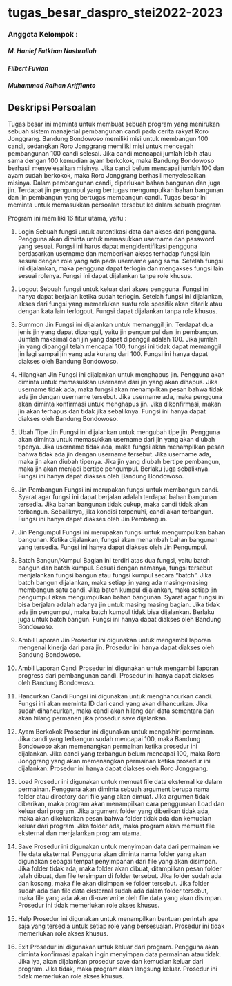 # tugas_besar_daspro_stei2022-2023

### Anggota Kelompok :
##### M. Hanief Fatkhan Nashrullah
##### Filbert Fuvian
##### Muhammad Raihan Ariffianto

## Deskripsi Persoalan
Tugas besar ini meminta untuk membuat sebuah program yang menirukan
sebuah sistem manajerial pembangunan candi pada cerita rakyat Roro Jonggrang.
Bandung Bondowoso memiliki misi untuk membangun 100 candi, sedangkan Roro
Jonggrang memiliki misi untuk mencegah pembangunan 100 candi selesai. Jika candi
mencapai jumlah lebih atau sama dengan 100 kemudian ayam berkokok, maka
Bandung Bondowoso berhasil menyelesaikan misinya. Jika candi belum mencapai
jumlah 100 dan ayam sudah berkokok, maka Roro Jonggrang berhasil menyelesaikan
misinya. Dalam pembangunan candi, diperlukan bahan bangunan dan juga jin.
Terdapat jin pengumpul yang bertugas mengumpulkan bahan bangunan dan jin
pembangun yang bertugas membangun candi. Tugas besar ini meminta untuk
memasukkan persoalan tersebut ke dalam sebuah program

Program ini memiliki 16 fitur utama, yaitu :

1. Login
Sebuah fungsi untuk autentikasi data dan akses dari pengguna.
Pengguna akan diminta untuk memasukkan username dan password yang
sesuai. Fungsi ini harus dapat mengidentifikasi pengguna berdasarkan
username dan memberikan akses terhadap fungsi lain sesuai dengan role yang
ada pada username yang sama. Setelah fungsi ini dijalankan, maka pengguna
dapat terlogin dan mengakses fungsi lain sesuai rolenya. Fungsi ini dapat
dijalankan tanpa role khusus.

2. Logout
Sebuah fungsi untuk keluar dari akses pengguna. Fungsi ini hanya
dapat berjalan ketika sudah terlogin. Setelah fungsi ini dijalankan, akses dari
fungsi yang memerlukan suatu role spesifik akan ditarik atau dengan kata lain
terlogout. Fungsi dapat dijalankan tanpa role khusus.

3. Summon Jin
Fungsi ini dijalankan untuk memanggil jin. Terdapat dua jenis jin yang
dapat dipanggil, yaitu jin pengumpul dan jin pembangun. Jumlah maksimal
dari jin yang dapat dipanggil adalah 100. Jika jumlah jin yang dipanggil telah
mencapai 100, fungsi ini tidak dapat memanggil jin lagi sampai jin yang ada
kurang dari 100. Fungsi ini hanya dapat diakses oleh Bandung Bondowoso.

4. Hilangkan Jin
Fungsi ini dijalankan untuk menghapus jin. Pengguna akan diminta
untuk memasukkan username dari jin yang akan dihapus. Jika username tidak
ada, maka fungsi akan menampilkan pesan bahwa tidak ada jin dengan
username tersebut. Jika username ada, maka pengguna akan diminta
konfirmasi untuk menghapus jin. Jika dikonfirmasi, makan jin akan terhapus
dan tidak jika sebaliknya. Fungsi ini hanya dapat diakses oleh Bandung
Bondowoso.

5. Ubah Tipe Jin
Fungsi ini dijalankan untuk mengubah tipe jin. Pengguna akan diminta
untuk memasukkan username dari jin yang akan diubah tipenya. Jika
username tidak ada, maka fungsi akan menampilkan pesan bahwa tidak ada jin
dengan username tersebut. Jika username ada, maka jin akan diubah tipenya.
Jika jin yang diubah bertipe pembangun, maka jin akan menjadi bertipe
pengumpul. Berlaku juga sebaliknya. Fungsi ini hanya dapat diakses oleh
Bandung Bondowoso.

6. Jin Pembangun
Fungsi ini merupakan fungsi untuk membangun candi. Syarat agar
fungsi ini dapat berjalan adalah terdapat bahan bangunan tersedia. Jika bahan
bangunan tidak cukup, maka candi tidak akan terbangun. Sebaliknya, jika
kondisi terpenuhi, candi akan terbangun. Fungsi ini hanya dapat diakses oleh
Jin Pembangun.

7. Jin Pengumpul
Fungsi ini merupakan fungsi untuk mengumpulkan bahan bangunan. Ketika
dijalankan, fungsi akan menambah bahan bangunan yang tersedia. Fungsi ini
hanya dapat diakses oleh Jin Pengumpul.

8. Batch Bangun/Kumpul
Bagian ini terdiri atas dua fungsi, yaitu batch bangun dan batch
kumpul. Sesuai dengan namanya, fungsi tersebut menjalankan fungsi bangun
atau fungsi kumpul secara “batch”. Jika batch bangun dijalankan, maka setiap
jin yang ada masing-masing membangun satu candi. Jika batch kumpul
dijalankan, maka setiap jin pengumpul akan mengumpulkan bahan bangunan.
Syarat agar fungsi ini bisa berjalan adalah adanya jin untuk masing masing
bagian. Jika tidak ada jin pengumpul, maka batch kumpul tidak bisa
dijalankan. Berlaku juga untuk batch bangun. Fungsi ini hanya dapat diakses
oleh Bandung Bondowoso.

9. Ambil Laporan Jin
Prosedur ini digunakan untuk mengambil laporan mengenai kinerja
dari para jin. Prosedur ini hanya dapat diakses oleh Bandung Bondowoso.

10. Ambil Laporan Candi
Prosedur ini digunakan untuk mengambil laporan progress dari pembangunan
candi. Prosedur ini hanya dapat diakses oleh Bandung Bondowoso.

11. Hancurkan Candi
Fungsi ini digunakan untuk menghancurkan candi. Fungsi ini akan
meminta ID dari candi yang akan dihancurkan. Jika sudah dihancurkan, maka
candi akan hilang dari data sementara dan akan hilang permanen jika prosedur
save dijalankan.

12. Ayam Berkokok
Prosedur ini digunakan untuk mengakhiri permainan. Jika candi yang
terbangun sudah mencapai 100, maka Bandung Bondowoso akan
memenangkan permainan ketika prosedur ini dijalankan. Jika candi yang
terbangun belum mencapai 100, maka Roro Jonggrang yang akan
memenangkan permainan ketika prosedur ini dijalankan. Prosedur ini hanya
dapat diakses oleh Roro Jonggrang.

13. Load
Prosedur ini digunakan untuk memuat file data eksternal ke dalam
permainan. Pengguna akan diminta sebuah argument berupa nama folder atau
directory dari file yang akan dimuat. Jika argumen tidak diberikan, maka
program akan menampilkan cara penggunaan Load dan keluar dari program.
Jika argument folder yang diberikan tidak ada, maka akan dikeluarkan pesan
bahwa folder tidak ada dan kemudian keluar dari program. Jika folder ada,
maka program akan memuat file eksternal dan menjalankan program utama.

14. Save
Prosedur ini digunakan untuk menyimpan data dari permainan ke file
data eksternal. Pengguna akan diminta nama folder yang akan digunakan
sebagai tempat penyimpanan dari file yang akan disimpan. Jika folder tidak
ada, maka folder akan dibuat, ditampilkan pesan folder telah dibuat, dan file
tersimpan di folder tersebut. Jika folder sudah ada dan kosong, maka file akan
disimpan ke folder tersebut. Jika folder sudah ada dan file data eksternal sudah
ada dalam folder tersebut, maka file yang ada akan di-overwrite oleh file data
yang akan disimpan. Prosedur ini tidak memerlukan role akses khusus.

15. Help
Prosedur ini digunakan untuk menampilkan bantuan perintah apa saja
yang tersedia untuk setiap role yang bersesuaian. Prosedur ini tidak
memerlukan role akses khusus.

16. Exit
Prosedur ini digunakan untuk keluar dari program. Pengguna akan diminta
konfirmasi apakah ingin menyimpan data permainan atau tidak. Jika iya, akan
dijalankan prosedur save dan kemudian keluar dari program. Jika tidak, maka
program akan langsung keluar. Prosedur ini tidak memerlukan role akses
khusus.

